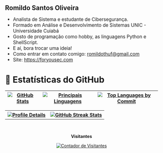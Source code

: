 <h1 class="heading-element" dir="auto" style="font-size: 1.5em;"> Romildo Santos Oliveira </h1>

<ul dir="auto" style="font-size: 1.1em;">
<li>Analista de Sistema e estudante de Cibersegurança.</li>
<li>Formado em Análise e Desenvolvimento de Sistemas UNIC - Universidade Cuiabá</li>
<li>Gosto de programação como hobby, as linguagens Python e ShellScript.</li>
<li>E aí, bora trocar uma ideia!</li>
<li>Como entrar em contato comigo: <a href="mailto:romildothuf@gmail.com">romildothuf@gmail.com</a></li>
<li>Site: <a href="https://foryousec.com" rel="nofollow">https://foryousec.com</a></li>
</ul>

# 🌟 Estatísticas do GitHub

<div align="center">

<table>
<thead>
<tr>
<th align="center">
<a target="_blank" rel="noopener noreferrer nofollow" href="http://github-profile-summary-cards.vercel.app/api/cards/stats?username=thufcode&theme=github_dark">
<img src="http://github-profile-summary-cards.vercel.app/api/cards/stats?username=thufcode&theme=github_dark" alt="GitHub Stats" style="max-width: 100%;">
</a>
</th>
<th align="center">
<a target="_blank" rel="noopener noreferrer nofollow" href="http://github-profile-summary-cards.vercel.app/api/cards/repos-per-language?username=thufcode&theme=github_dark">
<img src="http://github-profile-summary-cards.vercel.app/api/cards/repos-per-language?username=thufcode&theme=github_dark" alt="Principais Linguagens" style="max-width: 100%;">
</a>
</th>
<th align="center">
<a target="_blank" rel="noopener noreferrer nofollow" href="http://github-profile-summary-cards.vercel.app/api/cards/most-commit-language?username=thufcode&theme=github_dark">
<img src="http://github-profile-summary-cards.vercel.app/api/cards/most-commit-language?username=thufcode&theme=github_dark" alt="Top Languages by Commit" style="max-width: 100%;">
</a>
</th>
</tr>
</thead>
</table>

<table>
<tr>
<th align="center">
<a target="_blank" rel="noopener noreferrer nofollow" href="http://github-profile-summary-cards.vercel.app/api/cards/profile-details?username=thufcode&theme=github_dark">
<img src="http://github-profile-summary-cards.vercel.app/api/cards/profile-details?username=thufcode&theme=github_dark" alt="Profile Details" style="max-width: 100%;">
</a>
</th>
<th align="center">
<a target="_blank" rel="noopener noreferrer nofollow" href="https://github-readme-streak-stats.herokuapp.com?user=thufcode&theme=github-dark&hide_border=true">
<img src="https://github-readme-streak-stats.herokuapp.com?user=thufcode&theme=github-dark&hide_border=true" alt="GitHub Streak Stats" style="max-width: 100%;">
</a>
</th>
</tr>
  
</table>
<div align="center" dir="auto">
  <br>
  <p align="center" dir="auto"><b>Visitantes</b></p>  
  <p align="center" dir="auto">
    <a target="_blank" rel="noopener noreferrer nofollow" href="https://profile-counter.glitch.me/thufcode/count.svg">
      <img align="center" src="https://profile-counter.glitch.me/thufcode/count.svg" alt="Contador de Visitantes" style="max-width: 100%;">
    </a>
  </p> 
  <br>
</div>

</div>
